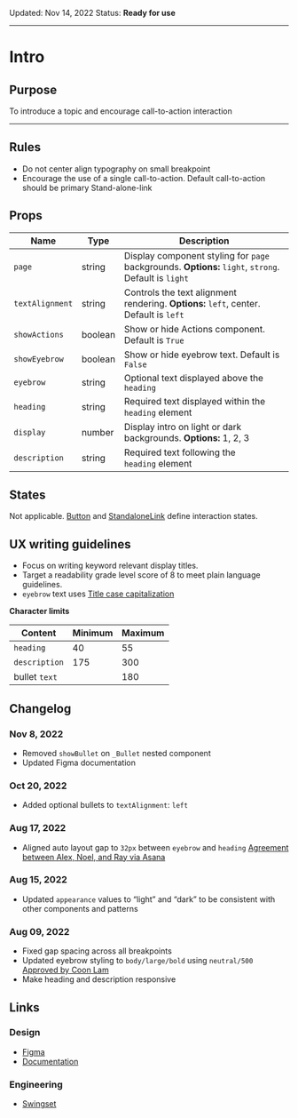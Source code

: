 Updated: Nov 14, 2022
Status: **Ready for use**

---

# Intro

## Purpose

To introduce a topic and encourage call-to-action interaction

---

## Rules

- Do not center align typography on small breakpoint
- Encourage the use of a single call-to-action. Default call-to-action should be primary Stand-alone-link

## Props

| Name            | Type    | Description                                                                                          |
| --------------- | ------- | ---------------------------------------------------------------------------------------------------- |
| `page`          | string  | Display component styling for `page` backgrounds. **Options:** `light`, `strong`. Default is `light` |
| `textAlignment` | string  | Controls the text alignment rendering. **Options:** `left`, center. Default is `left`                |
| `showActions`   | boolean | Show or hide Actions component. Default is `True`                                                    |
| `showEyebrow`   | boolean | Show or hide eyebrow text. Default is `False`                                                        |
| `eyebrow`       | string  | Optional text displayed above the `heading`                                                          |
| `heading`       | string  | Required text displayed within the `heading` element                                                 |
| `display`       | number  | Display intro on light or dark backgrounds. **Options:** 1, 2, 3                                     |
| `description`   | string  | Required text following the `heading` element                                                        |

## States

Not applicable. [Button](https://hashicorp-wpl-documentation.vercel.app/components/button/primary) and [StandaloneLink](https://hashicorp-wpl-documentation.vercel.app/components/standalone-link) define interaction states.

## UX writing guidelines

- Focus on writing keyword relevant display titles.
- Target a readability grade level score of 8 to meet plain language guidelines.
- `eyebrow` text uses [Title case capitalization](https://apastyle.apa.org/style-grammar-guidelines/capitalization/title-case)

**Character limits**

| Content       | Minimum | Maximum |
| ------------- | ------- | ------- |
| `heading`     | 40      | 55      |
| `description` | 175     | 300     |
| bullet `text` |         | 180     |

## Changelog

### Nov 8, 2022

- Removed `showBullet` on `_Bullet` nested component
- Updated Figma documentation

### Oct 20, 2022

- Added optional bullets to `textAlignment`: `left`

### Aug 17, 2022

- Aligned auto layout gap to `32px` between `eyebrow` and `heading` [Agreement between Alex, Noel, and Ray via Asana](https://app.asana.com/0/1201874072258661/1202615934597667/f)

### Aug 15, 2022

- Updated `appearance` values to “light” and “dark” to be consistent with other components and patterns

### Aug 09, 2022

- Fixed gap spacing across all breakpoints
- Updated eyebrow styling to `body/large/bold` using `neutral/500` [Approved by Coon Lam](https://hashicorp.slack.com/archives/C02BPN64LSG/p1659969972606119)
- Make heading and description responsive

## Links

### Design

- [Figma](https://www.figma.com/file/7cYgDM618stjYUHDqAfRec/branch/1Hl4j9jAe0Z12GrOGt46RZ/Components?node-id=536%3A702)
- [Documentation](https://hashicorp-wpl-documentation.vercel.app/components/intro)

### Engineering

- [Swingset](https://react-components.vercel.app/components/intro)
